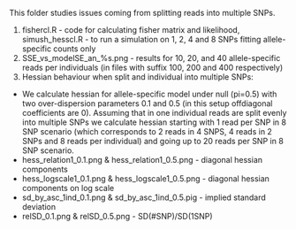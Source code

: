 This folder studies issues coming from splitting reads into multiple SNPs.
1. fishercl.R - code for calculating fisher matrix and likelihood, simush_hesscl.R - to run a simulation on 1, 2, 4 and 8 SNPs fitting allele-specific counts only
2. SSE_vs_modelSE_an_%s.png - results for 10, 20, and 40 allele-specific reads per individuals (in files with suffix 100, 200 and 400 respectively)
3. Hessian behaviour when split and individual into multiple SNPs:
- We calculate hessian for allele-specific model under null (pi=0.5) with two over-dispersion parameters 0.1 and 0.5 (in this setup offdiagonal coefficients are 0).
Assuming that in one individual reads are split evenly into multiple SNPs we calculate hessian starting with 1 read per SNP in 8 SNP scenario (which corresponds to 2 reads in 4 SNPS, 4 reads in 2 SNPs and 8 reads per individual) and going up to 20 reads per SNP in 8 SNP scenario.
- hess_relation1_0.1.png & hess_relation1_0.5.png - diagonal hessian components 
- hess_logscale1_0.1.png & hess_logscale1_0.5.png - diagonal hessian components on log scale
- sd_by_asc_1ind_0.1.png & sd_by_asc_1ind_0.5.pig - implied standard deviation
- relSD_0.1.png & relSD_0.5.png - SD(#SNP)/SD(1SNP)
